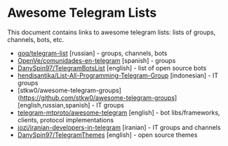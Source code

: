 # Awesome Telegram Lists
This document contains links to awesome telegram lists: lists of groups, channels, bots, etc.

* [goq/telegram-list](https://github.com/goq/telegram-list) [russian] - groups, channels, bots
* [OpenVe/comunidades-en-telegram](https://github.com/OpenVE/comunidades-en-telegram) [spanish] - groups
* [DanySpin97/TelegramBotsList](https://github.com/DanySpin97/TelegramBotsList) [english] - list of open source bots
* [hendisantika/List-All-Programming-Telegram-Group](https://github.com/hendisantika/List-All-Programming-Telegram-Group) [indonesian] - IT groups
* [stkw0/awesome-telegram-groups](https://github.com/stkw0/awesome-telegram-groups] [english,russian,spanish] - IT groups
* [telegram-mtproto/awesome-telegram](https://github.com/telegram-mtproto/awesome-telegram) [english] - bot libs/frameworks, clients, protocol implementations
* [jozi/iranian-developers-in-telegram](https://github.com/jozi/iranian-developers-in-telegram) [iranian] - IT groups and channels
* [DanySpin97/TelegramThemes](https://github.com/DanySpin97/TelegramThemes) [english] - open source themes
